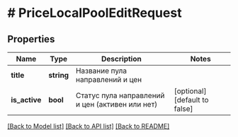 # # PriceLocalPoolEditRequest

## Properties

Name | Type | Description | Notes
------------ | ------------- | ------------- | -------------
**title** | **string** | Название пула направлений и цен |
**is_active** | **bool** | Статус пула направлений и цен (активен или нет) | [optional] [default to false]

[[Back to Model list]](../../README.md#models) [[Back to API list]](../../README.md#endpoints) [[Back to README]](../../README.md)
